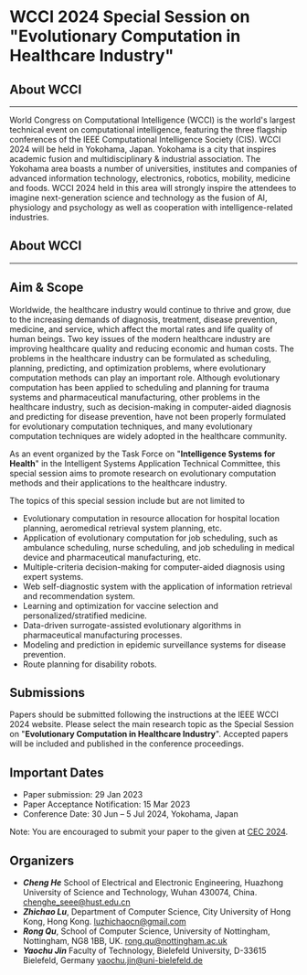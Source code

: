 # WCCI 2024 Special Session on "Evolutionary Computation in Healthcare Industry"


## About WCCI
***
  World Congress on Computational Intelligence (WCCI) is the world's largest technical event on computational intelligence, featuring the three flagship conferences of the IEEE Computational Intelligence Society (CIS). 
  WCCI 2024 will be held in Yokohama, Japan. Yokohama is a city that inspires academic fusion and multidisciplinary & industrial association. 
  The Yokohama area boasts a number of universities, institutes and companies of advanced information technology, electronics, robotics, mobility, medicine and foods. 
  WCCI 2024 held in this area will strongly inspire the attendees to imagine next-generation science and technology as the fusion of AI, physiology and psychology as well as cooperation with intelligence-related industries.
  
## About WCCI
***

## Aim & Scope
  Worldwide, the healthcare industry would continue to thrive and grow, due to the increasing demands of diagnosis, treatment, disease prevention, medicine, and service, which affect the mortal rates and life quality of human beings. 
  Two key issues of the modern healthcare industry are improving healthcare quality and reducing economic and human costs. 
  The problems in the healthcare industry can be formulated as scheduling, planning, predicting, and optimization problems, where evolutionary computation methods can play an important role. 
  Although evolutionary computation has been applied to scheduling and planning for trauma systems and pharmaceutical manufacturing, other problems in the healthcare industry, 
  such as decision-making in computer-aided diagnosis and predicting for disease prevention, have not been properly formulated for evolutionary computation techniques, and many evolutionary computation techniques are widely adopted in the healthcare community.

As an event organized by the Task Force on "__Intelligence Systems for Health__" in the Intelligent Systems Application Technical Committee, this special session aims to promote research on evolutionary computation methods and their applications to the healthcare industry.

The topics of this special session include but are not limited to 
  - Evolutionary computation in resource allocation for hospital location planning, aeromedical retrieval system planning, etc.
  - Application of evolutionary computation for job scheduling, such as ambulance scheduling, nurse scheduling, and job scheduling in medical device and pharmaceutical manufacturing, etc.
  - Multiple-criteria decision-making for computer-aided diagnosis using expert systems.
  - Web self-diagnostic system with the application of information retrieval and recommendation system.
  - Learning and optimization for vaccine selection and personalized/stratified medicine.
  - Data-driven surrogate-assisted evolutionary algorithms in pharmaceutical manufacturing processes.
  - Modeling and prediction in epidemic surveillance systems for disease prevention.
  - Route planning for disability robots.


## Submissions
Papers should be submitted following the instructions at the IEEE WCCI 2024 website. 
Please select the main research topic as the Special Session on "__Evolutionary Computation in Healthcare Industry__". 
Accepted papers will be included and published in the conference proceedings.

## Important Dates
  - Paper submission: 29 Jan 2023
  - Paper Acceptance Notification: 15 Mar 2023 
  - Conference Date: 30 Jun – 5 Jul 2024, Yokohama, Japan
    
Note: You are encouraged to submit your paper to the given at [CEC 2024](https://2024.ieeewcci.org/).


## Organizers
* ***Cheng He***
  School of Electrical and Electronic Engineering, Huazhong University of Science and Technology, Wuhan 430074, China. 
  chenghe_seee@hust.edu.cn
* ***Zhichao Lu***, Department of Computer Science, City University of Hong Kong, Hong Kong.
  luzhichaocn@gmail.com
* ***Rong Qu***, School of Computer Science, University of Nottingham, Nottingham, NG8 1BB, UK. 
  rong.qu@nottingham.ac.uk
* ***Yaochu Jin***
  Faculty of Technology, Bielefeld University, D-33615 Bielefeld, Germany
  yaochu.jin@uni-bielefeld.de
